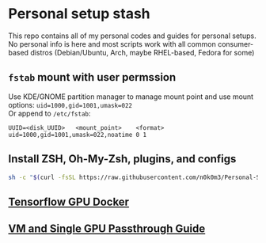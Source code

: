 # Personal setup stash

This repo contains all of my personal codes and guides for personal setups. No personal info is here and most scripts work with all common consumer-based distros (Debian/Ubuntu, Arch, maybe RHEL-based, Fedora for some)

## `fstab` mount with user permssion

Use KDE/GNOME partition manager to manage mount point and use mount options: `uid=1000,gid=1001,umask=022`  
Or append to `/etc/fstab`:
```
UUID=<disk_UUID>   <mount_point>    <format>    uid=1000,gid=1001,umask=022,noatime 0 1 
```

## Install ZSH, Oh-My-Zsh, plugins, and configs
```sh
sh -c "$(curl -fsSL https://raw.githubusercontent.com/n0k0m3/Personal-Setup/main/setup.sh)"
```

## [Tensorflow GPU Docker](Tensorflow_Docker.md)

## [VM and Single GPU Passthrough Guide](GPU_Passthrough/Single_GPU_Passthrough_Guide.md)

